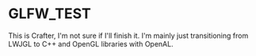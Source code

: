 # GLFW_TEST
This is Crafter, I'm not sure if I'll finish it. I'm mainly just transitioning from LWJGL to C++ and OpenGL libraries with OpenAL.
